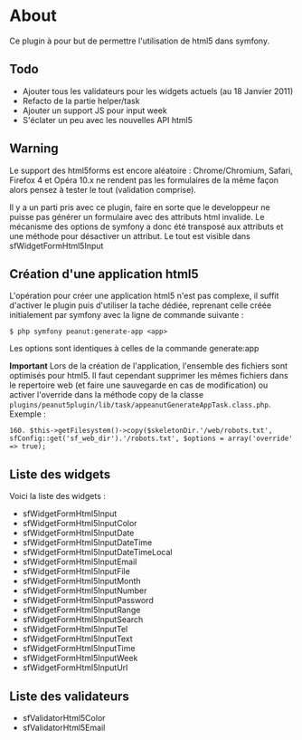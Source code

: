 # About #
Ce plugin à pour but de permettre l'utilisation de html5 dans symfony.

## Todo ##
- Ajouter tous les validateurs pour les widgets actuels (au 18 Janvier 2011)
- Refacto de la partie helper/task
- Ajouter un support JS pour input week
- S'éclater un peu avec les nouvelles API html5

## Warning ##
Le support des html5forms est encore aléatoire : Chrome/Chromium, Safari, Firefox 4 et Opéra 10.x ne rendent pas les formulaires de la même
façon alors pensez à tester le tout (validation comprise).

Il y a un parti pris avec ce plugin, faire en sorte que le developpeur ne puisse pas générer un formulaire avec des attributs html invalide.
Le mécanisme des options de symfony a donc été transposé aux attributs et une méthode pour désactiver un attribut. Le tout est visible dans
sfWidgetFormHtml5Input

## Création d'une application html5 ##
L'opération pour créer une application html5 n'est pas complexe, il suffit d'activer le plugin puis d'utiliser la tache dédiée,
 reprenant celle créée initialement par symfony avec la ligne de commande suivante :

    $ php symfony peanut:generate-app <app>

Les options sont identiques à celles de la commande generate:app

__Important__
Lors de la création de l'application, l'ensemble des fichiers sont optimisés pour html5. Il faut cependant
supprimer les mêmes fichiers dans le repertoire web (et faire une sauvegarde en cas de modification) ou activer l'override dans la méthode
copy de la classe `plugins/peanut5plugin/lib/task/appeanutGenerateAppTask.class.php`. Exemple :

    160. $this->getFilesystem()->copy($skeletonDir.'/web/robots.txt', sfConfig::get('sf_web_dir').'/robots.txt', $options = array('override' => true);


## Liste des widgets ##
Voici la liste des widgets :

- sfWidgetFormHtml5Input
- sfWidgetFormHtml5InputColor
- sfWidgetFormHtml5InputDate
- sfWidgetFormHtml5InputDateTime
- sfWidgetFormHtml5InputDateTimeLocal
- sfWidgetFormHtml5InputEmail
- sfWidgetFormHtml5InputFile
- sfWidgetFormHtml5InputMonth
- sfWidgetFormHtml5InputNumber
- sfWidgetFormHtml5InputPassword
- sfWidgetFormHtml5InputRange
- sfWidgetFormHtml5InputSearch
- sfWidgetFormHtml5InputTel
- sfWidgetFormHtml5InputText
- sfWidgetFormHtml5InputTime
- sfWidgetFormHtml5InputWeek
- sfWidgetFormHtml5InputUrl


## Liste des validateurs ##

- sfValidatorHtml5Color
- sfValidatorHtml5Email

